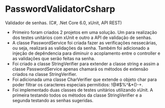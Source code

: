 # PasswordValidatorCsharp
Validador de senhas. (C#, .Net Core 6.0, xUnit, API REST)

- Primeiro foram criados 2 projetos em uma solução. Um para realização dos testes unitários com xUnit e outro a API de validação de senhas. 
- A classe PasswordService foi criada fazer as verificações nessecárias, ou seja, realizará as validações da senha. Também foi adicionado a injeção de depêndencia para diminuir o acoplamento entre o controller e as validações que serão feitas na senha. 
- Foi criado a classe StringVerifier para extender a classe string e assim a classe PasswordService apenas chamará os métodos de extensão criados na classe StringVerifier.
- Foi adicionada uma classe CharVerifier que extende o objeto char para poder filtrar os caracteres especiais permitidos: !@#$%^&*()-+.
- Foi implementado duas classes de testes unitários utilizando xUnit. A primeira testando todos os métodos da classe StringVerifier e a segunda testando as senhas sugeridas. 